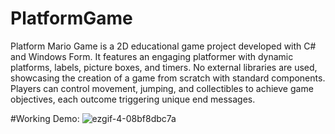 # PlatformGame
Platform Mario Game is a 2D educational game project developed with C# and Windows Form. It features an engaging platformer with dynamic platforms, labels, picture boxes, and timers. No external libraries are used, showcasing the creation of a game from scratch with standard components. Players can control movement, jumping, and collectibles to achieve game objectives, each outcome triggering unique end messages.

#Working Demo:
![ezgif-4-08bf8dbc7a](https://github.com/Shrekpepsi/PlatformGame/assets/107950320/d8136d7e-7a44-44f1-a834-d054daef5076)

